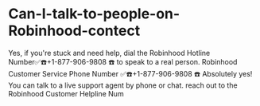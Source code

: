 # Can-I-talk-to-people-on-Robinhood-contect
Yes, if you're stuck and need help, dial the Robinhood Hotline Number✅☎️+1-877-906-9808 ☎️  to speak to a real person.  Robinhood Customer Service Phone Number ✅☎️+1-877-906-9808 ☎️ Absolutely yes! You can talk to a live support agent by phone or chat. reach out to the Robinhood Customer Helpline Num
